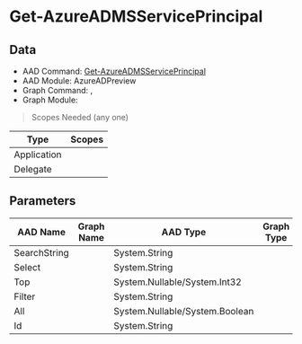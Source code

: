 # Get-AzureADMSServicePrincipal

> 

## Data

+ AAD Command: [Get-AzureADMSServicePrincipal](https://docs.microsoft.com/en-us/powershell/module/AzureADPreview/Get-AzureADMSServicePrincipal)
+ AAD Module: AzureADPreview
+ Graph Command: [](), []()
+ Graph Module: 

> Scopes Needed (any one)

|Type|Scopes|
|---|---|
|Application||
|Delegate||

## Parameters

|AAD Name|Graph Name|AAD Type|Graph Type|Infos|
|---|---|---|---|---|
|SearchString||System.String|||
|Select||System.String|||
|Top||System.Nullable/System.Int32|||
|Filter||System.String|||
|All||System.Nullable/System.Boolean|||
|Id||System.String|||

